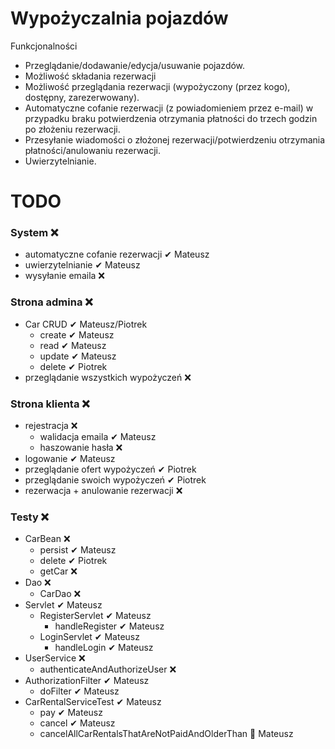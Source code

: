 # Wypożyczalnia pojazdów

Funkcjonalności

- Przeglądanie/dodawanie/edycja/usuwanie pojazdów.
- Możliwość składania rezerwacji
- Możliwość przeglądania rezerwacji (wypożyczony (przez kogo), dostępny, zarezerwowany).
- Automatyczne cofanie rezerwacji (z powiadomieniem przez e-mail) w przypadku braku potwierdzenia otrzymania płatności do trzech godzin po złożeniu rezerwacji.
- Przesyłanie wiadomości o złożonej rezerwacji/potwierdzeniu otrzymania płatności/anulowaniu rezerwacji.
- Uwierzytelnianie.

# TODO
### System ❌
 - automatyczne cofanie rezerwacji ✔ Mateusz
 - uwierzytelnianie ✔ Mateusz
 - wysyłanie emaila ❌
### Strona admina ❌
 - Car CRUD ✔ Mateusz/Piotrek
   - create ✔ Mateusz
   - read ✔ Mateusz
   - update ✔ Mateusz
   - delete ✔ Piotrek
 - przeglądanie wszystkich wypożyczeń ❌
### Strona klienta ❌
 - rejestracja ❌
   - walidacja emaila ✔ Mateusz
   - haszowanie hasła ❌
 - logowanie ✔ Mateusz
 - przeglądanie ofert wypożyczeń ✔ Piotrek
 - przeglądanie swoich wypożyczeń ✔ Piotrek
 - rezerwacja + anulowanie rezerwacji ❌
### Testy ❌
 - CarBean ❌
   - persist ✔ Mateusz
   - delete ✔ Piotrek
   - getCar ❌
 - Dao ❌
   - CarDao ❌
 - Servlet ✔ Mateusz
   - RegisterServlet ✔ Mateusz
     - handleRegister ✔ Mateusz
   - LoginServlet ✔ Mateusz
     - handleLogin ✔ Mateusz
 - UserService ❌
   - authenticateAndAuthorizeUser ❌
 - AuthorizationFilter ✔ Mateusz
   - doFilter ✔ Mateusz 
 - CarRentalServiceTest ✔ Mateusz
   - pay ✔ Mateusz
   - cancel ✔ Mateusz
   - cancelAllCarRentalsThatAreNotPaidAndOlderThan 🚧 Mateusz